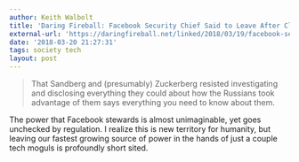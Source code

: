 ```yaml
---
author: Keith Walbolt
title: 'Daring Fireball: Facebook Security Chief Said to Leave After Clashes Over Disinformation'
external-url: 'https://daringfireball.net/linked/2018/03/19/facebook-security-chief'
date: '2018-03-20 21:27:31'
tags: society tech
layout: post
---
```


> That Sandberg and (presumably) Zuckerberg resisted investigating and disclosing everything they could about how the Russians took advantage of them says everything you need to know about them.

The power that Facebook stewards is almost unimaginable, yet goes unchecked by regulation. I realize this is new territory for humanity, but leaving our fastest growing source of power in the hands of just a couple tech moguls is profoundly short sited. 
